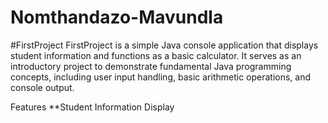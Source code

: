 # Nomthandazo-Mavundla
#FirstProject
FirstProject is a simple Java console application that displays student information and functions as a basic calculator. It serves as an introductory project to demonstrate fundamental Java programming concepts, including user input handling, basic arithmetic operations, and console output.

Features
**Student Information Display
